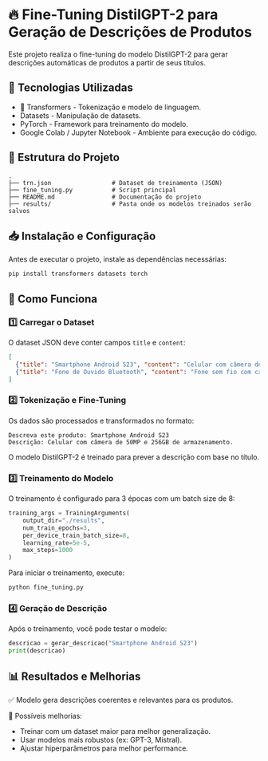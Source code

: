 # 🔥 Fine-Tuning DistilGPT-2 para Geração de Descrições de Produtos

Este projeto realiza o fine-tuning do modelo DistilGPT-2 para gerar descrições automáticas de produtos a partir de seus títulos.

## 🚀 Tecnologias Utilizadas

- 🤗 Transformers - Tokenização e modelo de linguagem.
- Datasets - Manipulação de datasets.
- PyTorch - Framework para treinamento do modelo.
- Google Colab / Jupyter Notebook - Ambiente para execução do código.

## 📂 Estrutura do Projeto

```
.
├── trn.json                 # Dataset de treinamento (JSON)
├── fine_tuning.py           # Script principal
├── README.md                # Documentação do projeto
├── results/                 # Pasta onde os modelos treinados serão salvos
```

## 📥 Instalação e Configuração

Antes de executar o projeto, instale as dependências necessárias:

```bash
pip install transformers datasets torch
```

## 📌 Como Funciona

### 1️⃣ Carregar o Dataset

O dataset JSON deve conter campos `title` e `content`:

```json
[
  {"title": "Smartphone Android S23", "content": "Celular com câmera de 50MP e 256GB de armazenamento."},
  {"title": "Fone de Ouvido Bluetooth", "content": "Fone sem fio com cancelamento de ruído e bateria de longa duração."}
]
```

### 2️⃣ Tokenização e Fine-Tuning

Os dados são processados e transformados no formato:

```
Descreva este produto: Smartphone Android S23
Descrição: Celular com câmera de 50MP e 256GB de armazenamento.
```

O modelo DistilGPT-2 é treinado para prever a descrição com base no título.

### 3️⃣ Treinamento do Modelo

O treinamento é configurado para 3 épocas com um batch size de 8:

```python
training_args = TrainingArguments(
    output_dir="./results",
    num_train_epochs=3,
    per_device_train_batch_size=8,
    learning_rate=5e-5,
    max_steps=1000
)
```

Para iniciar o treinamento, execute:

```bash
python fine_tuning.py
```

### 4️⃣ Geração de Descrição

Após o treinamento, você pode testar o modelo:

```python
descricao = gerar_descricao("Smartphone Android S23")
print(descricao)
```


## 📊 Resultados e Melhorias

✅ Modelo gera descrições coerentes e relevantes para os produtos.

🔧 Possíveis melhorias:

- Treinar com um dataset maior para melhor generalização.
- Usar modelos mais robustos (ex: GPT-3, Mistral).
- Ajustar hiperparâmetros para melhor performance.
